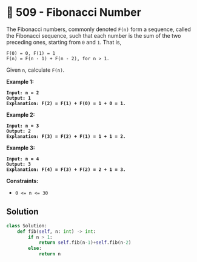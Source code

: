 # 🦲 509 - Fibonacci Number

The Fibonacci numbers, commonly denoted `F(n)` form a sequence, called the Fibonacci sequence, such that each number is the sum of the two preceding ones, starting from `0` and `1`. That is,

```
F(0) = 0, F(1) = 1
F(n) = F(n - 1) + F(n - 2), for n > 1.
```

Given `n`, calculate `F(n)`.

&#x20;

**Example 1:**

<pre><code><strong>Input: n = 2
</strong><strong>Output: 1
</strong><strong>Explanation: F(2) = F(1) + F(0) = 1 + 0 = 1.
</strong></code></pre>

**Example 2:**

<pre><code><strong>Input: n = 3
</strong><strong>Output: 2
</strong><strong>Explanation: F(3) = F(2) + F(1) = 1 + 1 = 2.
</strong></code></pre>

**Example 3:**

<pre><code><strong>Input: n = 4
</strong><strong>Output: 3
</strong><strong>Explanation: F(4) = F(3) + F(2) = 2 + 1 = 3.
</strong></code></pre>

&#x20;

**Constraints:**

* `0 <= n <= 30`

## Solution

```python
class Solution:
    def fib(self, n: int) -> int:
        if n > 1:
            return self.fib(n-1)+self.fib(n-2)
        else:
            return n
```
